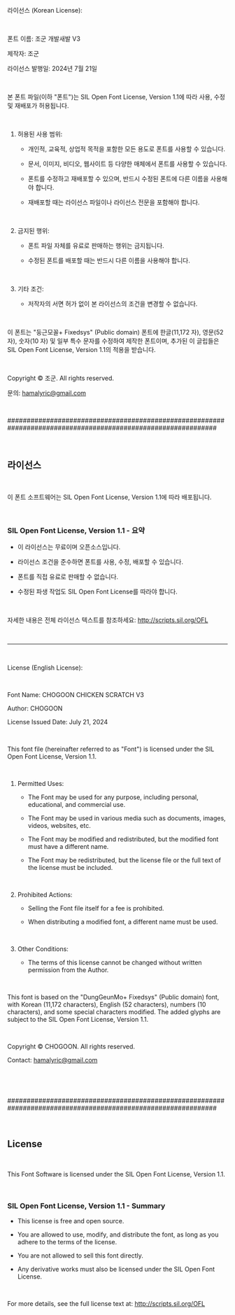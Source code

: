 라이선스 (Korean License):

​

폰트 이름: 조군 개발새발 V3

제작자: 조군

라이선스 발행일: 2024년 7월 21일

​

본 폰트 파일(이하 "폰트")는 SIL Open Font License, Version 1.1에 따라 사용, 수정 및 재배포가 허용됩니다.

​

1. 허용된 사용 범위:

   - 개인적, 교육적, 상업적 목적을 포함한 모든 용도로 폰트를 사용할 수 있습니다.

   - 문서, 이미지, 비디오, 웹사이트 등 다양한 매체에서 폰트를 사용할 수 있습니다.

   - 폰트를 수정하고 재배포할 수 있으며, 반드시 수정된 폰트에 다른 이름을 사용해야 합니다.

   - 재배포할 때는 라이선스 파일이나 라이선스 전문을 포함해야 합니다.

​

2. 금지된 행위:

   - 폰트 파일 자체를 유료로 판매하는 행위는 금지됩니다.

   - 수정된 폰트를 배포할 때는 반드시 다른 이름을 사용해야 합니다.

​

3. 기타 조건:

   - 저작자의 서면 허가 없이 본 라이선스의 조건을 변경할 수 없습니다.

​

이 폰트는 "둥근모꼴+ Fixedsys" (Public domain) 폰트에 한글(11,172 자), 영문(52 자), 숫자(10 자) 및 일부 특수 문자를 수정하여 제작한 폰트이며, 추가된 이 글립들은 SIL Open Font License, Version 1.1의 적용을 받습니다.

​

Copyright © 조군. All rights reserved.

문의: hamalyric@gmail.com

​

##############################################################################################################

​

## 라이선스

​

이 폰트 소프트웨어는 SIL Open Font License, Version 1.1에 따라 배포됩니다.

​

### SIL Open Font License, Version 1.1 - 요약

- 이 라이선스는 무료이며 오픈소스입니다.

- 라이선스 조건을 준수하면 폰트를 사용, 수정, 배포할 수 있습니다.

- 폰트를 직접 유료로 판매할 수 없습니다.

- 수정된 파생 작업도 SIL Open Font License를 따라야 합니다.

​

자세한 내용은 전체 라이선스 텍스트를 참조하세요: http://scripts.sil.org/OFL

​

---

​

License (English License):

​

Font Name: CHOGOON CHICKEN SCRATCH V3

Author: CHOGOON

License Issued Date: July 21, 2024

​

This font file (hereinafter referred to as "Font") is licensed under the SIL Open Font License, Version 1.1.

​

1. Permitted Uses:

   - The Font may be used for any purpose, including personal, educational, and commercial use.

   - The Font may be used in various media such as documents, images, videos, websites, etc.

   - The Font may be modified and redistributed, but the modified font must have a different name.

   - The Font may be redistributed, but the license file or the full text of the license must be included.

​

2. Prohibited Actions:

   - Selling the Font file itself for a fee is prohibited.

   - When distributing a modified font, a different name must be used.

​

3. Other Conditions:

   - The terms of this license cannot be changed without written permission from the Author.

​

This font is based on the "DungGeunMo+ Fixedsys" (Public domain) font, with Korean (11,172 characters), English (52 characters), numbers (10 characters), and some special characters modified. The added glyphs are subject to the SIL Open Font License, Version 1.1.

​

Copyright © CHOGOON. All rights reserved.

Contact: hamalyric@gmail.com

​

​

##############################################################################################################

​

## License

​

This Font Software is licensed under the SIL Open Font License, Version 1.1.

​

### SIL Open Font License, Version 1.1 - Summary

- This license is free and open source.

- You are allowed to use, modify, and distribute the font, as long as you adhere to the terms of the license.

- You are not allowed to sell this font directly.

- Any derivative works must also be licensed under the SIL Open Font License.

​

For more details, see the full license text at: http://scripts.sil.org/OFL
